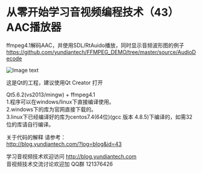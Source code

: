 # 从零开始学习音视频编程技术（43） AAC播放器  
ffmpeg4.1解码AAC，并使用SDL/RtAuido播放，同时显示音频波形图的例子  
https://github.com/yundiantech/FFMPEG_DEMO/tree/master/source/AudioDecode  

![Image text](https://raw.githubusercontent.com/yundiantech/FFMPEG_DEMO/master/source/AudioDecode/screenshot/mainwindow.png)

这是Qt的工程，建议使用Qt Creator 打开

Qt5.6.2(vs2013/mingw) + ffmpeg4.1  
1.程序可以在windows/linux下直接编译使用。  
2.windows下的库为官网直接下载的。  
3.linux下已经编译好的库为centos7.4(64位)(gcc 版本 4.8.5)下编译的，如需32位的库请自行编译。 


关于代码的解释 请参考：  
http://blog.yundiantech.com/?log=blog&id=43  


学习音视频技术欢迎访问 http://blog.yundiantech.com  
音视频技术交流讨论欢迎加 QQ群 121376426  

